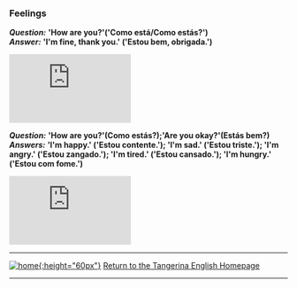 ### Feelings

***Question:*** **'How are you?'('Como está/Como estás?')**  
***Answer:*** **'I'm fine, thank you.' ('Estou bem, obrigada.')**

<iframe width="220" height="124" src="https://www.youtube.com/embed/LxhOv3KnfA8" frameborder="0" allow="accelerometer; autoplay; clipboard-write; encrypted-media; gyroscope; picture-in-picture" allowfullscreen></iframe> 

<!--<iframe width="220" height="124" src="https://www.youtube.com/embed/-1LCP13YUu0" frameborder="0" allow="accelerometer; autoplay; clipboard-write; encrypted-media; gyroscope; picture-in-picture" allowfullscreen></iframe>-->   

***Question:*** **'How are you?'(Como estás?);'Are you okay?'(Estás bem?)**  
***Answers:*** **'I'm happy.' ('Estou contente.'); 'I'm sad.' ('Estou triste.'); 'I'm angry.' ('Estou zangado.'); 'I'm tired.' ('Estou cansado.'); 'I'm hungry.' ('Estou com fome.')**

<iframe width="220" height="124" src="https://www.youtube.com/embed/fMR8Hr9Xby4" frameborder="0" allow="accelerometer; autoplay; clipboard-write; encrypted-media; gyroscope; picture-in-picture" allowfullscreen></iframe>  

***
[![home](https://1blockatatime.github.io/English/images/home.png){:height="60px"}](https://tangerina-pt.github.io/English) [Return to the Tangerina English Homepage](https://tangerina-pt.github.io/English)

***

